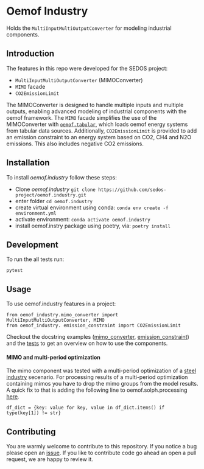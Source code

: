 
# Oemof Industry

Holds the `MultiInputMultiOutputConverter` for modeling industrial components.

## Introduction

The features in this repo were developed for the SEDOS project:

* `MultiInputMultiOutputConverter` (MIMOConverter)
* `MIMO` facade
* `CO2EmissionLimit`

The MIMOConverter is designed to handle multiple inputs and multiple outputs, enabling advanced modeling of
industrial components with the oemof framework.
The `MIMO` facade simplifies the use of the MIMOConverter with [`oemof.tabular`](https://github.com/oemof/oemof-tabular), which loads oemof energy systems from tabular data sources.
Additionally, `CO2EmissionLimit` is provided to add an emission constraint to an energy system based on CO2, CH4 and N2O emissions. This also includes negative CO2 emissions.

## Installation
To install *oemof.industry* follow these steps:

* Clone *oemof.industry*  `git clone https://github.com/sedos-project/oemof.industry.git`
* enter folder `cd oemof.industry`
* create virtual environment using conda: `conda env create -f environment.yml`
* activate environment: `conda activate oemof.industry`
* install oemof.instry package using poetry, via: `poetry install`

## Development

To run the all tests run:

    pytest

## Usage
To use oemof.industry features in a project:

    from oemof_industry.mimo_converter import MultiInputMultiOutputConverter, MIMO
    from oemof_industry. emission_constraint import CO2EmissionLimit

Checkout the docstring examples ([mimo_converter](https://github.com/sedos-project/oemof.industry/blob/main/oemof_industry/mimo_converter.py), [emission_constraint](https://github.com/sedos-project/oemof.industry/blob/main/oemof_industry/emission_constraint.py)) and the [tests](https://github.com/sedos-project/oemof.industry/tree/main/tests) to get an overview on how to use the components.

#### MIMO and multi-period optimization
The mimo component was tested with a multi-period optimization of a [steel industry](https://github.com/sedos-project/steel_industry) secenario. 
For processing results of a multi-period optimization containing mimos you have to drop the mimo groups from the model results.
A quick fix to that is adding the following line to oemof.solph.processing [here](https://github.com/oemof/oemof-solph/blob/v0.5.2.dev1/src/oemof/solph/processing.py#L241).

    df_dict = {key: value for key, value in df_dict.items() if type(key[1]) != str}

## Contributing

You are warmly welcome to contribute to this repository. If you notice a bug please open an [issue](https://github.com/sedos-project/oemof.industry/issues/new).
If you like to contribute code go ahead an open a pull request, we are happy to review it. 

